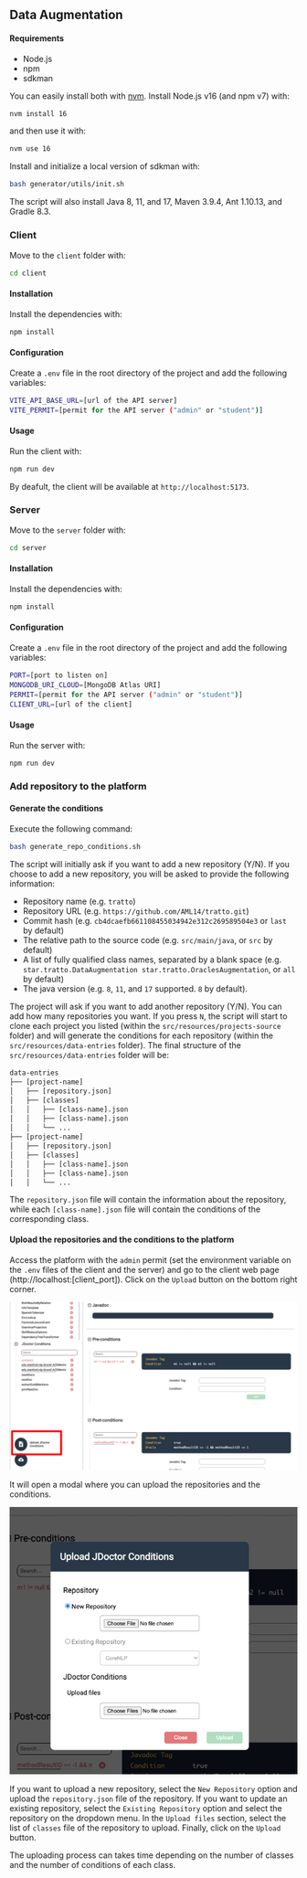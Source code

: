 ## Data Augmentation

#### Requirements
* Node.js
* npm
* sdkman

You can easily install both with [nvm](https://github.com/nvm-sh/nvm).
Install Node.js v16 (and npm v7) with:
```bash
nvm install 16
```
and then use it with:
```bash
nvm use 16
```

Install and initialize a local version of sdkman with:
```bash
bash generator/utils/init.sh 
```
The script will also install Java 8, 11, and 17, Maven 3.9.4, Ant 1.10.13, and Gradle 8.3.


### Client

Move to the `client` folder with:
```bash
cd client
```

#### Installation
Install the dependencies with:
```bash
npm install
```

#### Configuration
Create a `.env` file in the root directory of the project and add the following variables:
```bash
VITE_API_BASE_URL=[url of the API server]
VITE_PERMIT=[permit for the API server ("admin" or "student")]
```

#### Usage
Run the client with:
```bash
npm run dev
```
By deafult, the client will be available at `http://localhost:5173`.

### Server

Move to the `server` folder with:
```bash
cd server
```

#### Installation
Install the dependencies with:
```bash
npm install
```

#### Configuration
Create a `.env` file in the root directory of the project and add the following variables:
```bash
PORT=[port to listen on]
MONGODB_URI_CLOUD=[MongoDB Atlas URI]
PERMIT=[permit for the API server ("admin" or "student")]
CLIENT_URL=[url of the client]
```

#### Usage
Run the server with:
```bash
npm run dev
```

### Add repository to the platform

#### Generate the conditions

Execute the following command:
```bash
bash generate_repo_conditions.sh
```
The script will initially ask if you want to add a new repository (Y/N).
If you choose to add a new repository, you will be asked to provide the following information:
* Repository name (e.g. `tratto`)
* Repository URL (e.g. `https://github.com/AML14/tratto.git`)
* Commit hash (e.g. `cb4dcaefb661108455034942e312c269589504e3` or `last` by default)
* The relative path to the source code (e.g. `src/main/java`, or `src` by default)
* A list of fully qualified class names, separated by a blank space (e.g. `star.tratto.DataAugmentation star.tratto.OraclesAugmentation`, or `all` by default)
* The java version (e.g. `8`, `11`, and `17` supported. `8` by default).

The project will ask if you want to add another repository (Y/N). You can add how many repositories you want.
If you press `N`, the script will start to clone each project you listed (within the `src/resources/projects-source` folder) 
and will generate the conditions for each repository (within the `src/resources/data-entries` folder).
The final structure of the `src/resources/data-entries` folder will be:
```
data-entries
├── [project-name]
│   ├── [repository.json]
│   ├── [classes]
│   │   ├── [class-name].json
│   │   ├── [class-name].json
│   │   └── ...
├── [project-name]
│   ├── [repository.json]
│   ├── [classes]
│   │   ├── [class-name].json
│   │   ├── [class-name].json
│   │   └── ...
```

The `repository.json` file will contain the information about the repository, while each `[class-name].json` file will 
contain the conditions of the corresponding class.

#### Upload the repositories and the conditions to the platform
Access the platform with the `admin` permit (set the environment variable on the `.env` files of the client and the server) 
and go to the client web page (http://localhost:[client_port]). Click on the `Upload` button on the bottom right corner.

![upload conditions](./assets/upload_readme.png)

It will open a modal where you can upload the repositories and the conditions.

![upload conditions](./assets/upload_modal_readme.png)

If you want to upload a new repository, select the `New Repository` option and upload the `repository.json` file of the repository.
If you want to update an existing repository, select the `Existing Repository` option and select the repository on the dropdown menu.
In the `Upload files` section, select the list of `classes` file of the repository to upload. Finally, click on the `Upload` button.

The uploading process can takes time depending on the number of classes and the number of conditions of each class.




